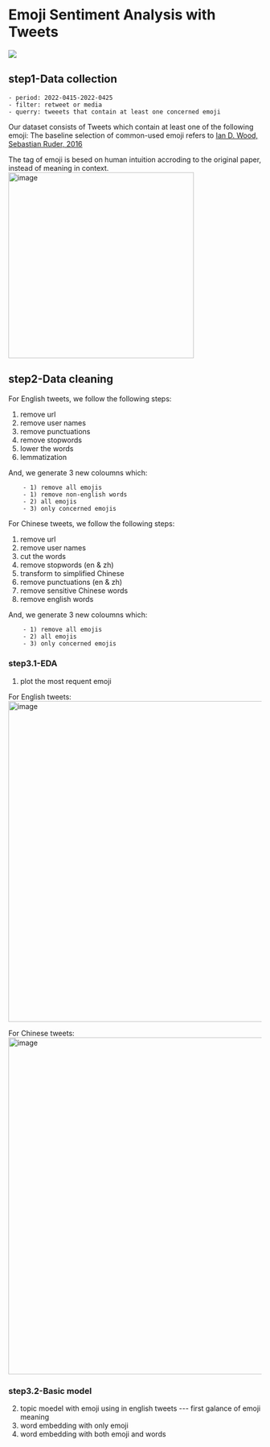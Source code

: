 
# Emoji Sentiment Analysis with Tweets
![](https://encrypted-tbn0.gstatic.com/images?q=tbn%3AANd9GcTigQWzoYCNiDyrz1BN4WTf2X2k9OZ_yvW-FsmcIMsdS9fppNmh)

## step1-Data collection
    - period: 2022-0415-2022-0425
    - filter: retweet or media
    - querry: tweeets that contain at least one concerned emoji
 
Our dataset consists of Tweets which contain at least one of the following emoji:
The baseline selection of common-used emoji refers to [Ian D. Wood, Sebastian Ruder, 2016](https://www.researchgate.net/publication/321057905_Emoji_as_Emotion_Tags_for_Tweets)
        
The tag of emoji is besed on human intuition accroding to the original paper, instead of meaning in context.
<img width="369" alt="image" src="https://user-images.githubusercontent.com/99280254/165020171-62551399-f2a6-40e3-93bc-35b9e65b06b9.png">


## step2-Data cleaning          
For English tweets, we follow the following steps:      
1. remove url
2. remove user names
3. remove punctuations
4. remove stopwords
5. lower the words
6. lemmatization
    
And, we generate 3 new coloumns which:
                
        - 1) remove all emojis
        - 1) remove non-english words
        - 2) all emojis
        - 3) only concerned emojis


For Chinese tweets, we follow the following steps:      
1. remove url
2. remove user names
3. cut the words
4. remove stopwords (en & zh)
5. transform to simplified Chinese
6. remove punctuations (en & zh)
7. remove sensitive Chinese words
8. remove english words

And, we generate 3 new coloumns which:
                
        - 1) remove all emojis
        - 2) all emojis
        - 3) only concerned emojis
         
### step3.1-EDA
1. plot the most requent emoji          
                
For English tweets:             
<img width="637" alt="image" src="https://user-images.githubusercontent.com/99280254/165021160-4a3396c3-363e-44f6-8ebb-e52bf0005c2b.png">

        
For Chinese tweets:             
<img width="669" alt="image" src="https://user-images.githubusercontent.com/99280254/165021062-f4f3c924-731d-4113-a788-0989f8c782cb.png">


### step3.2-Basic model
2. topic moedel with emoji using in english tweets --- first galance of emoji meaning
3. word embedding with only emoji
4. word embedding with both emoji and words



